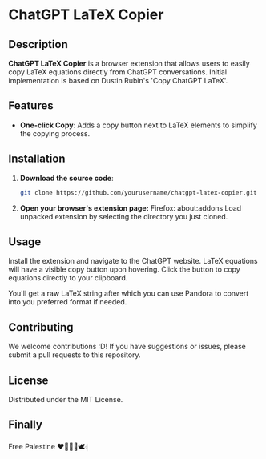 # ChatGPT LaTeX Copier

## Description

**ChatGPT LaTeX Copier** is a browser extension that allows users to easily copy LaTeX equations directly from ChatGPT conversations. Initial implementation is based on Dustin Rubin's 'Copy ChatGPT LaTeX'.

## Features

- **One-click Copy**: Adds a copy button next to LaTeX elements to simplify the copying process.

## Installation

1. **Download the source code**:
   ```bash
   git clone https://github.com/yourusername/chatgpt-latex-copier.git
   ```
2. **Open your browser's extension page:**
   Firefox: about:addons
   Load unpacked extension by selecting the directory you just cloned.

## Usage

Install the extension and navigate to the ChatGPT website. LaTeX equations will have a visible copy button upon hovering. Click the button to copy equations directly to your clipboard.

You'll get a raw LaTeX string after which you can use Pandora to convert into you preferred format if needed.

## Contributing

We welcome contributions :D! If you have suggestions or issues, please submit a pull requests to this repository.

## License

Distributed under the MIT License.

## Finally

Free Palestine ❤🍉🇵🇸🕊️𓂆
